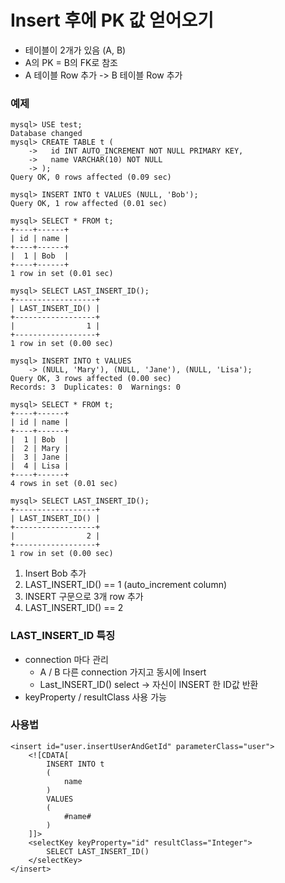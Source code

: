 # Insert 후에 PK 값 얻어오기

- 테이블이 2개가 있음 (A, B)
- A의 PK = B의 FK로 참조
- A 테이블 Row 추가 -> B 테이블 Row 추가

### 예제
```
mysql> USE test;
Database changed
mysql> CREATE TABLE t (
    ->   id INT AUTO_INCREMENT NOT NULL PRIMARY KEY,
    ->   name VARCHAR(10) NOT NULL
    -> );
Query OK, 0 rows affected (0.09 sec)

mysql> INSERT INTO t VALUES (NULL, 'Bob');
Query OK, 1 row affected (0.01 sec)

mysql> SELECT * FROM t;
+----+------+
| id | name |
+----+------+
|  1 | Bob  |
+----+------+
1 row in set (0.01 sec)

mysql> SELECT LAST_INSERT_ID();
+------------------+
| LAST_INSERT_ID() |
+------------------+
|                1 |
+------------------+
1 row in set (0.00 sec)

mysql> INSERT INTO t VALUES
    -> (NULL, 'Mary'), (NULL, 'Jane'), (NULL, 'Lisa');
Query OK, 3 rows affected (0.00 sec)
Records: 3  Duplicates: 0  Warnings: 0

mysql> SELECT * FROM t;
+----+------+
| id | name |
+----+------+
|  1 | Bob  |
|  2 | Mary |
|  3 | Jane |
|  4 | Lisa |
+----+------+
4 rows in set (0.01 sec)

mysql> SELECT LAST_INSERT_ID();
+------------------+
| LAST_INSERT_ID() |
+------------------+
|                2 |
+------------------+
1 row in set (0.00 sec)
```

1. Insert Bob 추가
2. LAST_INSERT_ID()  == 1 (auto_increment column)
3. INSERT 구문으로 3개 row 추가
4. LAST_INSERT_ID() == 2 


### LAST_INSERT_ID 특징
- connection 마다 관리
  - A / B 다른 connection 가지고 동시에 Insert
  - Last_INSERT_ID() select -> 자신이 INSERT 한 ID값 반환
- keyProperty / resultClass 사용 가능

### 사용법
```
<insert id="user.insertUserAndGetId" parameterClass="user">
    <![CDATA[
        INSERT INTO t
        (
            name
        )
        VALUES
        (
            #name#
        )
    ]]>
    <selectKey keyProperty="id" resultClass="Integer">
        SELECT LAST_INSERT_ID()
    </selectKey>
</insert>
```